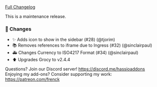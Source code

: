 [Full Changelog][changelog]

This is a maintenance release.

### 🔨 Changes

- ✨ Adds icon to show in the sidebar (#28) (@tjorim)
- 📚 Removes references to iframe due to Ingress (#32) (@sinclairpaul)
- :ambulance: Changes Currency to ISO4217 Format (#34) (@sinclairpaul)
- :arrow_up: Upgrades Grocy to v2.4.4

[changelog]: https://github.com/hassio-addons/addon-grocy/compare/v0.3.0...v0.3.1

Questions? Join our Discord server! https://discord.me/hassioaddons
Enjoying my add-ons? Consider supporting my work: https://patreon.com/frenck